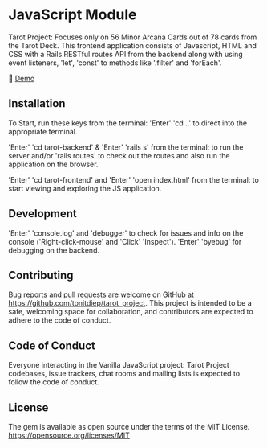 # JavaScript Module
Tarot Project: Focuses only on 56 Minor Arcana Cards out of 78 cards from the Tarot Deck. This frontend application consists of Javascript, HTML and CSS with a Rails RESTful routes API from the backend along with using event listeners, 'let', 'const' to methods like '.filter' and 'forEach'.

🎥  [Demo](https://www.youtube.com/watch?v=_UcfCz5SpkU)<br>

## Installation 
To Start, run these keys from the terminal:
'Enter' 'cd ..' to direct into the appropriate terminal.

'Enter' 'cd tarot-backend' & 'Enter' 'rails s' from the terminal: to run the server and/or 'rails routes' to check out the routes and also run the application on the browser.

'Enter' 'cd tarot-frontend' and 'Enter' 'open index.html' from the terminal: to start viewing and exploring the JS application.

## Development
'Enter' 'console.log' and 'debugger' to check for issues and info on the console ('Right-click-mouse'  and 'Click' 'Inspect'). 
'Enter' 'byebug' for debugging on the backend.

## Contributing
Bug reports and pull requests are welcome on GitHub at https://github.com/tonitdiep/tarot_project. This project is intended to be a safe, welcoming space for collaboration, and contributors are expected to adhere to the code of conduct.

## Code of Conduct
Everyone interacting in the Vanilla JavaScript project: Tarot Project codebases, issue trackers, chat rooms and mailing lists is expected to follow the code of conduct.

## License
The gem is available as open source under the terms of the MIT License. https://opensource.org/licenses/MIT
